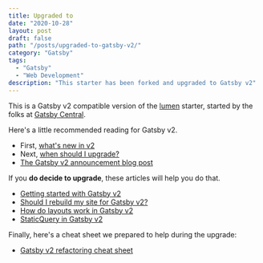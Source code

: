 ```yaml
---
title: Upgraded to
date: "2020-10-28"
layout: post
draft: false
path: "/posts/upgraded-to-gatsby-v2/"
category: "Gatsby"
tags:
  - "Gatsby"
  - "Web Development"
description: "This starter has been forked and upgraded to Gatsby v2"
---
```


This is a Gatsby v2 compatible version of the
[lumen](https://github.com/alxshelepenok/gatsby-starter-lumen) starter, started
by the folks at [Gatsby Central](https://www.gatsbycentral.com/).

Here's a little recommended reading for Gatsby v2.

- First, [what's new in v2](https://www.gatsbycentral.com/whats-new-in-gatsby-v2)
- Next, [when should I upgrade?](https://www.gatsbycentral.com/when-should-i-upgrade-to-gatsby-v2)
- [The Gatsby v2 announcement blog post](https://www.gatsbyjs.org/blog/2018-09-17-gatsby-v2/)

If you **do decide to upgrade**, these articles will help you do that.

- [Getting started with Gatsby v2](https://www.gatsbycentral.com/getting-started-with-gatsby-v2)
- [Should I rebuild my site for Gatsby v2?](https://www.gatsbycentral.com/should-i-rebuild-my-site-for-gatsby-v2)
- [How do layouts work in Gatsby v2](https://www.gatsbycentral.com/how-do-layouts-work-in-gatsby-v2)
- [StaticQuery in Gatsby v2](https://www.gatsbycentral.com/staticquery-in-gatsby-v2)

Finally, here's a cheat sheet we prepared to help during the upgrade:

- [Gatsby v2 refactoring cheat sheet](https://www.gatsbycentral.com/gatsby-v2-refactoring-cheat-sheet)
